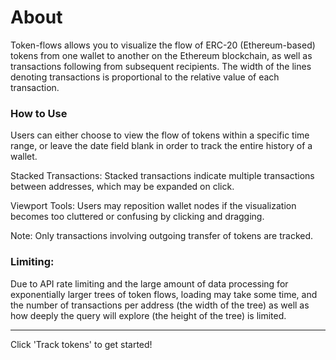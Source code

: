 # About

Token-flows allows you to visualize the flow of ERC-20 (Ethereum-based) tokens from one wallet to another on the Ethereum blockchain, as well as transactions following from subsequent recipients. The width of the lines denoting transactions is proportional to the relative value of each transaction.

### How to Use

Users can either choose to view the flow of tokens within a specific time range, or leave the date field blank in order to track the entire history of a wallet.

Stacked Transactions: Stacked transactions indicate multiple transactions between addresses, which may be expanded on click.

Viewport Tools: Users may reposition wallet nodes if the visualization becomes too cluttered or confusing by clicking and dragging.


Note: Only transactions involving outgoing transfer of tokens are tracked.


### Limiting:

Due to API rate limiting and the large amount of data processing for exponentially larger trees of token flows, loading may take some time, and the number of transactions per address (the width of the tree) as well as how deeply the query will explore (the height of the tree) is limited.

* * * * *

Click 'Track tokens' to get started!
